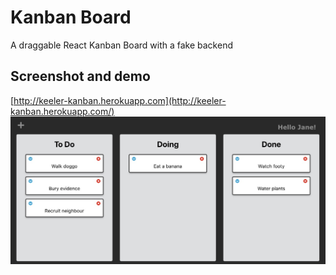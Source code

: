 # Kanban Board
A draggable React Kanban Board with a fake backend

## Screenshot and demo
[http://keeler-kanban.herokuapp.com](http://keeler-kanban.herokuapp.com/)
![Screenshot](screenshot.jpg)
